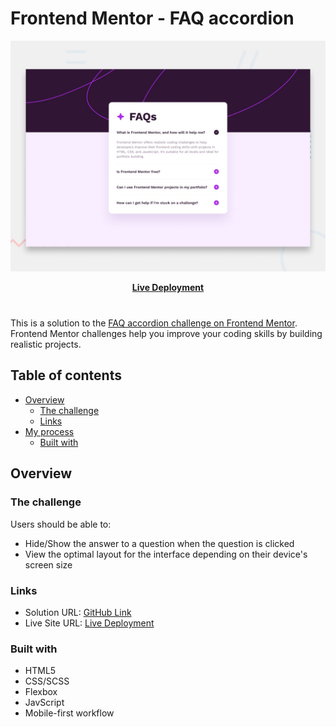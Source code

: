 # Frontend Mentor - FAQ accordion 

![Design preview for the FAQ accordion coding challenge](./design/desktop-preview.jpg)




<div align="center" style="margin-bottom: 40px;">
  <a href="https://periodic-acoustics.surge.sh/"><strong>Live Deployment</strong></a>
</div>




This is a solution to the [FAQ accordion challenge on Frontend Mentor](https://www.frontendmentor.io/challenges/faq-accordion-wyfFdeBwBz). Frontend Mentor challenges help you improve your coding skills by building realistic projects. 

## Table of contents

- [Overview](#overview)
  - [The challenge](#the-challenge)
  - [Links](#links)
- [My process](#my-process)
  - [Built with](#built-with)



## Overview

### The challenge

Users should be able to:

- Hide/Show the answer to a question when the question is clicked
- View the optimal layout for the interface depending on their device's screen size


### Links

- Solution URL: [GitHub Link](https://github.com/dev-marJ/FAQ-accordion)
- Live Site URL: [Live Deployment](https://periodic-acoustics.surge.sh/)


### Built with

- HTML5
- CSS/SCSS 
- Flexbox
- JavScript
- Mobile-first workflow

